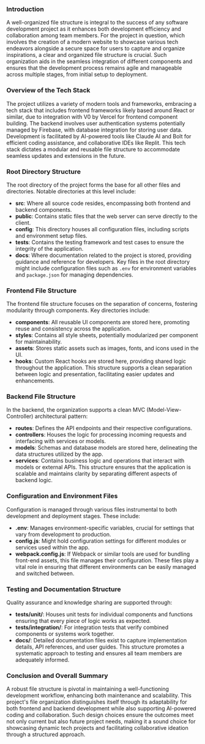 ### Introduction

A well-organized file structure is integral to the success of any software development project as it enhances both development efficiency and collaboration among team members. For the project in question, which involves the creation of a modern website to showcase various tech endeavors alongside a secure space for users to capture and organize inspirations, a clear and organized file structure is crucial. Such organization aids in the seamless integration of different components and ensures that the development process remains agile and manageable across multiple stages, from initial setup to deployment.

### Overview of the Tech Stack

The project utilizes a variety of modern tools and frameworks, embracing a tech stack that includes frontend frameworks likely based around React or similar, due to integration with V0 by Vercel for frontend component building. The backend involves user authentication systems potentially managed by Firebase, with database integration for storing user data. Development is facilitated by AI-powered tools like Claude AI and Bolt for efficient coding assistance, and collaborative IDEs like Replit. This tech stack dictates a modular and reusable file structure to accommodate seamless updates and extensions in the future.

### Root Directory Structure

The root directory of the project forms the base for all other files and directories. Notable directories at this level include:

*   **src**: Where all source code resides, encompassing both frontend and backend components.
*   **public**: Contains static files that the web server can serve directly to the client.
*   **config**: This directory houses all configuration files, including scripts and environment setup files.
*   **tests**: Contains the testing framework and test cases to ensure the integrity of the application.
*   **docs**: Where documentation related to the project is stored, providing guidance and reference for developers. Key files in the root directory might include configuration files such as `.env` for environment variables and `package.json` for managing dependencies.

### Frontend File Structure

The frontend file structure focuses on the separation of concerns, fostering modularity through components. Key directories include:

*   **components**: All reusable UI components are stored here, promoting reuse and consistency across the application.
*   **styles**: Contains all style sheets, potentially modularized per component for maintainability.
*   **assets**: Stores static assets such as images, fonts, and icons used in the UI.
*   **hooks**: Custom React hooks are stored here, providing shared logic throughout the application. This structure supports a clean separation between logic and presentation, facilitating easier updates and enhancements.

### Backend File Structure

In the backend, the organization supports a clean MVC (Model-View-Controller) architectural pattern:

*   **routes**: Defines the API endpoints and their respective configurations.
*   **controllers**: Houses the logic for processing incoming requests and interfacing with services or models.
*   **models**: Schemas and database models are stored here, delineating the data structures utilized by the app.
*   **services**: Contains business logic and operations that interact with models or external APIs. This structure ensures that the application is scalable and maintains clarity by separating different aspects of backend logic.

### Configuration and Environment Files

Configuration is managed through various files instrumental to both development and deployment stages. These include:

*   **.env**: Manages environment-specific variables, crucial for settings that vary from development to production.
*   **config.js**: Might hold configuration settings for different modules or services used within the app.
*   **webpack.config.js**: If Webpack or similar tools are used for bundling front-end assets, this file manages their configuration. These files play a vital role in ensuring that different environments can be easily managed and switched between.

### Testing and Documentation Structure

Quality assurance and knowledge sharing are supported through:

*   **tests/unit/**: Houses unit tests for individual components and functions ensuring that every piece of logic works as expected.
*   **tests/integration/**: For integration tests that verify combined components or systems work together.
*   **docs/**: Detailed documentation files exist to capture implementation details, API references, and user guides. This structure promotes a systematic approach to testing and ensures all team members are adequately informed.

### Conclusion and Overall Summary

A robust file structure is pivotal in maintaining a well-functioning development workflow, enhancing both maintenance and scalability. This project's file organization distinguishes itself through its adaptability for both frontend and backend development while also supporting AI-powered coding and collaboration. Such design choices ensure the outcomes meet not only current but also future project needs, making it a sound choice for showcasing dynamic tech projects and facilitating collaborative ideation through a structured approach.
